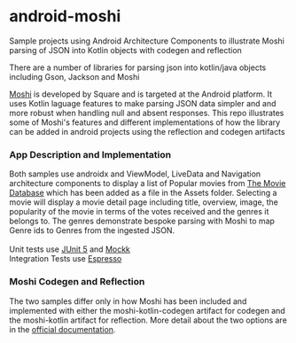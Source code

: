 # android-moshi
Sample projects using Android Architecture Components to illustrate Moshi parsing of JSON into Kotlin objects with codegen and reflection

There are a number of libraries for parsing json into kotlin/java objects including Gson, Jackson and Moshi

[Moshi](https://github.com/square/moshi) is developed by Square and is targeted at the Android platform. It uses Kotlin laguage features to make parsing JSON data simpler and and more robust when handling null and absent responses. This repo illustrates some of Moshi's features and different implementations of how the library can be added in android projects using the reflection and codegen artifacts

### App Description and Implementation

Both samples use androidx and ViewModel, LiveData and Navigation architecture components to display a list of Popular movies from [The Movie Database](https://www.themoviedb.org) which has been added as a file in the Assets folder. Selecting a movie will display a movie detail page including title, overview, image, the popularity of the movie in terms of the votes received and the genres it belongs to. The genres demonstrate bespoke parsing with Moshi to map Genre ids to Genres from the ingested JSON.\
\
Unit tests use [JUnit 5](https://junit.org/junit5) and [Mockk](https://github.com/mockk/mockk)\
Integration Tests use [Espresso](https://developer.android.com/training/testing/espresso)

### Moshi Codegen and Reflection
The two samples differ only in how Moshi has been included and implemented with either the moshi-kotlin-codegen artifact for codegen and the moshi-kotlin artifact for reflection. More detail about the two options are in the [official documentation](https://github.com/square/moshi#Kotlin).




